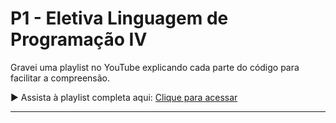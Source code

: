 # P1 - Eletiva Linguagem de Programação IV
Gravei uma playlist no YouTube explicando cada parte do código para facilitar a compreensão.  

▶️ Assista à playlist completa aqui: [Clique para acessar](https://www.youtube.com/playlist?list=PLp6FzPu1eWS-uBHt4a6y0LFb6T4k67COF)


---

